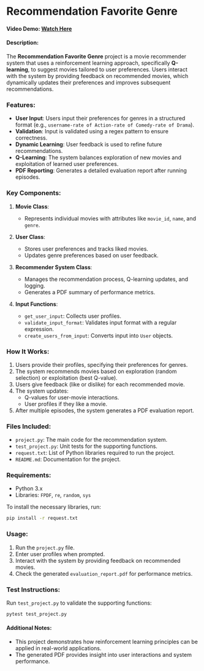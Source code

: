 # Recommendation Favorite Genre

#### Video Demo: [Watch Here](https://www.youtube.com/watch?v=5g18FqyOIo4)

#### Description:
The **Recommendation Favorite Genre** project is a movie recommender system that uses a reinforcement learning approach, specifically **Q-learning**, to suggest movies tailored to user preferences. Users interact with the system by providing feedback on recommended movies, which dynamically updates their preferences and improves subsequent recommendations.

### Features:
- **User Input**: Users input their preferences for genres in a structured format (e.g., `username-rate of Action-rate of Comedy-rate of Drama`).
- **Validation**: Input is validated using a regex pattern to ensure correctness.
- **Dynamic Learning**: User feedback is used to refine future recommendations.
- **Q-Learning**: The system balances exploration of new movies and exploitation of learned user preferences.
- **PDF Reporting**: Generates a detailed evaluation report after running episodes.

### Key Components:
1. **Movie Class**:
   - Represents individual movies with attributes like `movie_id`, `name`, and `genre`.

2. **User Class**:
   - Stores user preferences and tracks liked movies.
   - Updates genre preferences based on user feedback.

3. **Recommender System Class**:
   - Manages the recommendation process, Q-learning updates, and logging.
   - Generates a PDF summary of performance metrics.

4. **Input Functions**:
   - `get_user_input`: Collects user profiles.
   - `validate_input_format`: Validates input format with a regular expression.
   - `create_users_from_input`: Converts input into `User` objects.

### How It Works:
1. Users provide their profiles, specifying their preferences for genres.
2. The system recommends movies based on exploration (random selection) or exploitation (best Q-value).
3. Users give feedback (like or dislike) for each recommended movie.
4. The system updates:
   - Q-values for user-movie interactions.
   - User profiles if they like a movie.
5. After multiple episodes, the system generates a PDF evaluation report.

### Files Included:
- `project.py`: The main code for the recommendation system.
- `test_project.py`: Unit tests for the supporting functions.
- `request.txt`: List of Python libraries required to run the project.
- `README.md`: Documentation for the project.

### Requirements:
- Python 3.x
- Libraries: `FPDF`, `re`, `random`, `sys`

To install the necessary libraries, run:
```bash
pip install -r request.txt
```

### Usage:
1. Run the `project.py` file.
2. Enter user profiles when prompted.
3. Interact with the system by providing feedback on recommended movies.
4. Check the generated `evaluation_report.pdf` for performance metrics.

### Test Instructions:
Run `test_project.py` to validate the supporting functions:
```bash
pytest test_project.py
```

#### Additional Notes:
- This project demonstrates how reinforcement learning principles can be applied in real-world applications.
- The generated PDF provides insight into user interactions and system performance.

